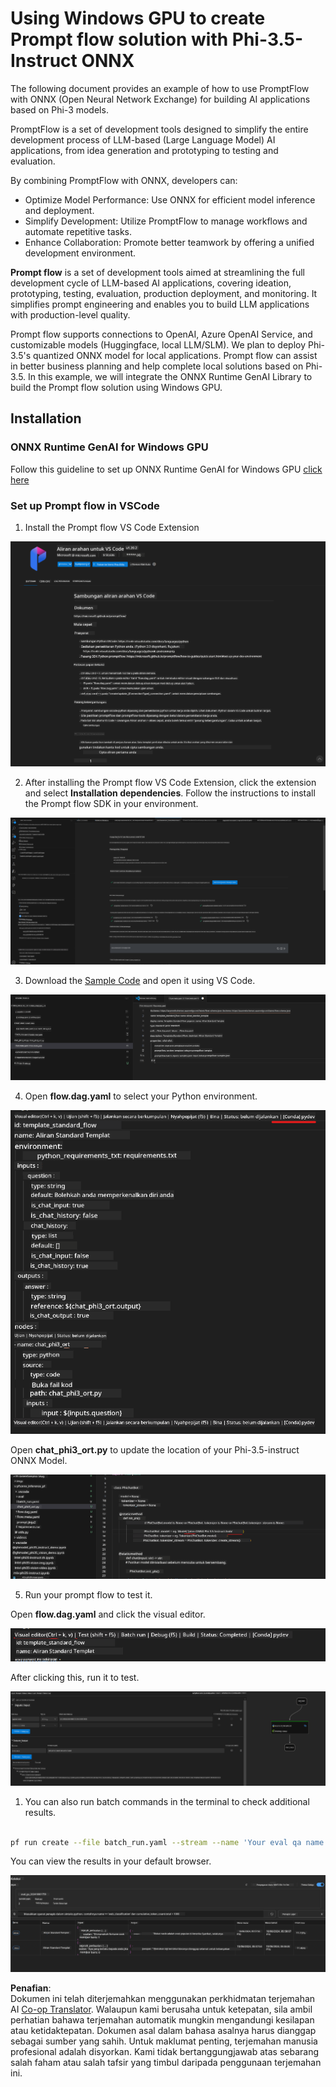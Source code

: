 <!--
CO_OP_TRANSLATOR_METADATA:
{
  "original_hash": "92e7dac1e5af0dd7c94170fdaf6860fe",
  "translation_date": "2025-05-09T18:54:18+00:00",
  "source_file": "md/02.Application/01.TextAndChat/Phi3/UsingPromptFlowWithONNX.md",
  "language_code": "ms"
}
-->
# Using Windows GPU to create Prompt flow solution with Phi-3.5-Instruct ONNX 

The following document provides an example of how to use PromptFlow with ONNX (Open Neural Network Exchange) for building AI applications based on Phi-3 models.

PromptFlow is a set of development tools designed to simplify the entire development process of LLM-based (Large Language Model) AI applications, from idea generation and prototyping to testing and evaluation.

By combining PromptFlow with ONNX, developers can:

- Optimize Model Performance: Use ONNX for efficient model inference and deployment.
- Simplify Development: Utilize PromptFlow to manage workflows and automate repetitive tasks.
- Enhance Collaboration: Promote better teamwork by offering a unified development environment.

**Prompt flow** is a set of development tools aimed at streamlining the full development cycle of LLM-based AI applications, covering ideation, prototyping, testing, evaluation, production deployment, and monitoring. It simplifies prompt engineering and enables you to build LLM applications with production-level quality.

Prompt flow supports connections to OpenAI, Azure OpenAI Service, and customizable models (Huggingface, local LLM/SLM). We plan to deploy Phi-3.5's quantized ONNX model for local applications. Prompt flow can assist in better business planning and help complete local solutions based on Phi-3.5. In this example, we will integrate the ONNX Runtime GenAI Library to build the Prompt flow solution using Windows GPU.

## **Installation**

### **ONNX Runtime GenAI for Windows GPU**

Follow this guideline to set up ONNX Runtime GenAI for Windows GPU [click here](./ORTWindowGPUGuideline.md)

### **Set up Prompt flow in VSCode**

1. Install the Prompt flow VS Code Extension

![pfvscode](../../../../../../translated_images/pfvscode.79f42ae5dd93ed35c19d6d978ae75831fef40e0b8440ee48b893b5a0597d2260.ms.png)

2. After installing the Prompt flow VS Code Extension, click the extension and select **Installation dependencies**. Follow the instructions to install the Prompt flow SDK in your environment.

![pfsetup](../../../../../../translated_images/pfsetup.0c82d99c7760aac29833b37faf4329e67e22279b1c5f37a73724dfa9ebaa32ee.ms.png)

3. Download the [Sample Code](../../../../../../code/09.UpdateSamples/Aug/pf/onnx_inference_pf) and open it using VS Code.

![pfsample](../../../../../../translated_images/pfsample.7bf40b133a558d86356dd6bc0e480bad2659d9c5364823dae9b3e6784e6f2d25.ms.png)

4. Open **flow.dag.yaml** to select your Python environment.

![pfdag](../../../../../../translated_images/pfdag.c5eb356fa3a96178cd594de9a5da921c4bbe646a9946f32aa20d344ccbeb51a0.ms.png)

   Open **chat_phi3_ort.py** to update the location of your Phi-3.5-instruct ONNX Model.

![pfphi](../../../../../../translated_images/pfphi.fff4b0afea47c92c8481174dbf3092823906fca5b717fc642f78947c3e5bbb39.ms.png)

5. Run your prompt flow to test it.

Open **flow.dag.yaml** and click the visual editor.

![pfv](../../../../../../translated_images/pfv.7af6ecd65784a98558b344ba69b5ba6233876823fb435f163e916a632394fc1e.ms.png)

After clicking this, run it to test.

![pfflow](../../../../../../translated_images/pfflow.9697e0fda67794bb0cf4b78d52e6f5a42002eec935bc2519933064afbbdd34f0.ms.png)

1. You can also run batch commands in the terminal to check additional results.

```bash

pf run create --file batch_run.yaml --stream --name 'Your eval qa name'    

```

You can view the results in your default browser.

![pfresult](../../../../../../translated_images/pfresult.972eb57dd5bec646e1aa01148991ba8959897efea396e42cf9d7df259444878d.ms.png)

**Penafian**:  
Dokumen ini telah diterjemahkan menggunakan perkhidmatan terjemahan AI [Co-op Translator](https://github.com/Azure/co-op-translator). Walaupun kami berusaha untuk ketepatan, sila ambil perhatian bahawa terjemahan automatik mungkin mengandungi kesilapan atau ketidaktepatan. Dokumen asal dalam bahasa asalnya harus dianggap sebagai sumber yang sahih. Untuk maklumat penting, terjemahan manusia profesional adalah disyorkan. Kami tidak bertanggungjawab atas sebarang salah faham atau salah tafsir yang timbul daripada penggunaan terjemahan ini.